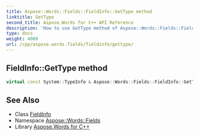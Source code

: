 ```yaml
---
title: Aspose::Words::Fields::FieldInfo::GetType method
linktitle: GetType
second_title: Aspose.Words for C++ API Reference
description: 'How to use GetType method of Aspose::Words::Fields::FieldInfo class in C++.'
type: docs
weight: 4000
url: /cpp/aspose.words.fields/fieldinfo/gettype/
---
```

## FieldInfo::GetType method




```cpp
virtual const System::TypeInfo & Aspose::Words::Fields::FieldInfo::GetType() const override
```

## See Also

* Class [FieldInfo](../)
* Namespace [Aspose::Words::Fields](../../)
* Library [Aspose.Words for C++](../../../)
